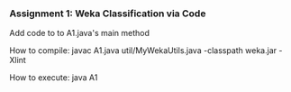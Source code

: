### Assignment 1: Weka Classification via Code

Add code to to A1.java's main method

How to compile: javac A1.java util/MyWekaUtils.java -classpath weka.jar -Xlint

How to execute: java A1
